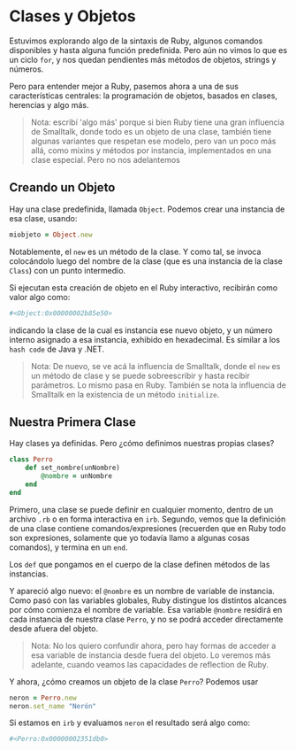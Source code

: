# Clases y Objetos

Estuvimos explorando algo de la sintaxis de Ruby, algunos comandos disponibles
y hasta alguna función predefinida. Pero aún no vimos lo que es un ciclo
`for`, y nos quedan pendientes más métodos de objetos, strings y números.

Pero para entender mejor a Ruby, pasemos ahora a una de sus características
centrales: la programación de objetos, basados en clases, herencias y algo más.

> Nota: escribí 'algo más' porque si bien Ruby tiene una gran influencia
de Smalltalk, donde todo es un objeto de una clase, también tiene algunas
variantes que respetan ese modelo, pero van un poco más allá, como mixins y
métodos por instancia, implementados en una clase especial. Pero no nos adelantemos

## Creando un Objeto

Hay una clase predefinida, llamada `Object`. Podemos crear una instancia
de esa clase, usando:

```ruby
miobjeto = Object.new
```
Notablemente, el `new` es un método de la clase. Y como tal, se invoca
colocándolo luego del nombre de la clase (que es una instancia de la clase `Class`)
con un punto intermedio.

Si ejecutan esta creación de objeto en el Ruby interactivo, recibirán como
valor algo como:

```ruby
#<Object:0x00000002b85e50>
```

indicando la clase de la cual es instancia ese nuevo objeto, y un número interno
asignado a esa instancia, exhibido en hexadecimal. Es similar a los `hash code`
de Java y .NET.

> Nota: De nuevo, se ve acá la influencia de Smalltalk, donde el `new` es
un método de clase y se puede sobreescribir y hasta recibir parámetros. Lo
mismo pasa en Ruby. También se nota la influencia de Smalltalk en la existencia
de un método `initialize`.

## Nuestra Primera Clase

Hay clases ya definidas. Pero ¿cómo definimos nuestras propias clases?

```ruby
class Perro
    def set_nombre(unNombre)
        @nombre = unNombre
    end
end
```

Primero, una clase se puede definir en cualquier momento, dentro de un
archivo `.rb` o en forma interactiva en `irb`. Segundo, vemos que la definición
de una clase contiene comandos/expresiones (recuerden que en Ruby todo son
expresiones, solamente que yo todavía llamo a algunas cosas comandos), y
termina en un `end`.

Los `def` que pongamos en el cuerpo de la clase definen métodos de las instancias.

Y apareció algo nuevo: el `@nombre` es un nombre de variable de instancia. Como
pasó con las variables globales, Ruby distingue los distintos alcances por cómo
comienza el nombre de variable. Esa variable `@nombre` residirá en cada
instancia de nuestra clase `Perro`, y no se podrá acceder directamente desde
afuera del objeto.

> Nota: No los quiero confundir ahora, pero hay formas de acceder a esa variable
de instancia desde fuera del objeto. Lo veremos más adelante, cuando veamos las
capacidades de reflection de Ruby.

Y ahora, ¿cómo creamos un objeto de la clase `Perro`? Podemos usar

```ruby
neron = Perro.new
neron.set_name "Nerón"
```
Si estamos en `irb` y evaluamos `neron` el resultado será algo como:
```ruby
#<Perro:0x00000002351db0>
```
